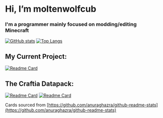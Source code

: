 # Hi, I’m moltenwolfcub

### I'm a programmer mainly focused on modding/editing Minecraft

[![GitHub stats](https://github-readme-stats.vercel.app/api?username=moltenwolfcub&show_icons=true&include_all_commits=true&theme=algolia)](https://github.com/moltenwolfcub)
[![Top Langs](https://github-readme-stats.vercel.app/api/top-langs/?username=moltenwolfcub&langs_count=10&layout=compact&theme=algolia)](https://github.com/moltenwolfcub)

## My Current Project:

[![Readme Card](https://github-readme-stats.vercel.app/api/pin/?username=moltenwolfcub&repo=crafted_cuisine&theme=algolia)](https://github.com/moltenwolfcub/crafted_cuisine)

## The Craftia Datapack:

[![Readme Card](https://github-readme-stats.vercel.app/api/pin/?username=moltenwolfcub&repo=craftia_datapack&theme=algolia)](https://github.com/moltenwolfcub/craftia_datapack)
[![Readme Card](https://github-readme-stats.vercel.app/api/pin/?username=moltenwolfcub&repo=craftia_resourcepack&theme=algolia)](https://github.com/moltenwolfcub/craftia_resourcepack)



Cards sourced from [https://github.com/anuraghazra/github-readme-stats](https://github.com/anuraghazra/github-readme-stats)
